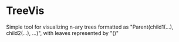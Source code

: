# TreeVis
Simple tool for visualizing n-ary trees formatted as "Parent(child1(...), child2(...), ...)", with leaves represented by "()"
